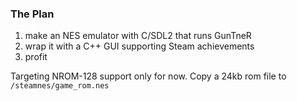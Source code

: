 ### The Plan
1. make an NES emulator with C/SDL2 that runs GunTneR
2. wrap it with a C++ GUI supporting Steam achievements
3. profit

Targeting NROM-128 support only for now. 
Copy a 24kb rom file to `/steamnes/game_rom.nes`
